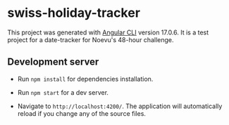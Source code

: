 # swiss-holiday-tracker

This project was generated with [Angular CLI](https://github.com/angular/angular-cli) version 17.0.6. It is a test project for a date-tracker for Noevu's 48-hour challenge.

## Development server

- Run `npm install` for dependencies installation.

- Run `npm start` for a dev server. 

- Navigate to `http://localhost:4200/`. The application will automatically reload if you change any of the source files.
